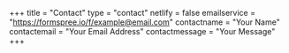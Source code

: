 +++
title = "Contact"
type = "contact"
netlify = false
emailservice = "https://formspree.io/f/example@email.com"
contactname = "Your Name"
contactemail = "Your Email Address"
contactmessage = "Your Message"
+++
